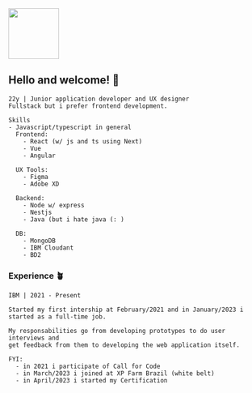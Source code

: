 <img src="https://img1.picmix.com/output/stamp/normal/4/8/4/5/1755484_12d17.gif" width="100px" />

## Hello and welcome! 🌱

```
22y | Junior application developer and UX designer
Fullstack but i prefer frontend development.

Skills
- Javascript/typescript in general
  Frontend:
    - React (w/ js and ts using Next)
    - Vue
    - Angular

  UX Tools:
    - Figma
    - Adobe XD

  Backend:
    - Node w/ express
    - Nestjs
    - Java (but i hate java (: )

  DB:
    - MongoDB
    - IBM Cloudant
    - BD2
```
### Experience 🪴
```
IBM | 2021 - Present

Started my first intership at February/2021 and in January/2023 i started as a full-time job.

My responsabilities go from developing prototypes to do user interviews and 
get feedback from them to developing the web application itself.

FYI:
  - in 2021 i participate of Call for Code
  - in March/2023 i joined at XP Farm Brazil (white belt)
  - in April/2023 i started my Certification
```

